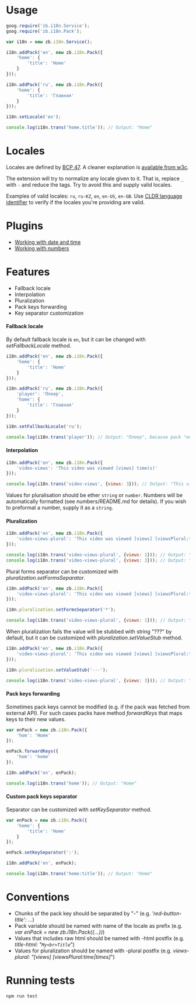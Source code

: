 # Usage

```JavaScript
goog.require('zb.i18n.Service');
goog.require('zb.i18n.Pack');

var i18n = new zb.i18n.Service();

i18n.addPack('en', new zb.i18n.Pack({
	'home': {
		'title': 'Home'
	}
}));

i18n.addPack('ru', new zb.i18n.Pack({
	'home': {
		'title': 'Главная'
	}
}));

i18n.setLocale('en');

console.log(i18n.trans('home.title')); // Output: "Home"
```

# Locales

Locales are defined by [BCP 47](https://tools.ietf.org/html/bcp47). A cleaner explanation is [available from w3c](https://www.w3.org/International/articles/language-tags/
).

The extension will try to normalize any locale given to it. That is, replace `_` with `-` and reduce the tags. Try to avoid this and supply valid locales.

Examples of valid locales: `ru`, `ru-KZ`, `en`, `en-US`, `en-GB`. Use [CLDR language identifier](http://unicode.org/cldr/utility/languageid.jsp) to verify if the locales you're providing are valid.

# Plugins

- [Working with date and time](lib/datetime/README.md)
- [Working with numbers](lib/numbers/README.md)

# Features

- Fallback locale
- Interpolation
- Pluralization
- Pack keys forwarding
- Key separator customization

#### Fallback locale

By default fallback locale is `en`, but it can be changed with *setFallbackLocale* method.

```JavaScript
i18n.addPack('en', new zb.i18n.Pack({
	'home': {
		'title': 'Home'
	}
}));

i18n.addPack('ru', new zb.i18n.Pack({
	'player': 'Плеер',
	'home': {
		'title': 'Главная'
	}
}));

i18n.setFallbackLocale('ru');

console.log(i18n.trans('player')); // Output: "Плеер", because pack "en" has no key "player" and "ru" is its fallback locale.
```

#### Interpolation

```JavaScript
i18n.addPack('en', new zb.i18n.Pack({
	'video-views': 'This video was viewed [views] time(s)'
}));

console.log(i18n.trans('video-views', {views: 3})); // Output: "This video was viewed 3 time(s)"
```

Values for pluralisation should be ether `string` or `number`. Numbers will be automatically formatted (see numbers/README.md for details).
If you wish to preformat a number, supply it as a `string`.

#### Pluralization

```JavaScript
i18n.addPack('en', new zb.i18n.Pack({
	'video-views-plural': 'This video was viewed [views] [viewsPlural:time|times]'
}));

console.log(i18n.trans('video-views-plural', {views: 1})); // Output: "This video was viewed 1 time"
console.log(i18n.trans('video-views-plural', {views: 3})); // Output: "This video was viewed 3 times"
```

Plural forms separator can be customized with *pluralization.setFormsSeparator*.

```JavaScript
i18n.addPack('en', new zb.i18n.Pack({
	'video-views-plural': 'This video was viewed [views] [viewsPlural:time*times]'
}));

i18n.pluralization.setFormsSeparator('*');

console.log(i18n.trans('video-views-plural', {views: 1})); // Output: "This video was viewed 1 time"
```

When pluralization fails the value will be stubbed with string "???" by default, but it can be customized with *pluralization.setValueStub* method.

```JavaScript
i18n.addPack('en', new zb.i18n.Pack({
	'video-views-plural': 'This video was viewed [views] [viewsPlural:time]'
}));

i18n.pluralization.setValueStub('---');

console.log(i18n.trans('video-views-plural', {views: 3})); // Output: "This video was viewed 1 ---"
```

#### Pack keys forwarding

Sometimes pack keys cannot be modified (e.g. if the pack was fetched from external API). For such cases packs have method *forwardKeys* that maps keys to their new values.

```JavaScript
var enPack = new zb.i18n.Pack({
	'hom': 'Home'
});

enPack.forwardKeys({
	'hom': 'home'
});

i18n.addPack('en', enPack);

console.log(i18n.trans('home')); // Output: "Home"
```

#### Custom pack keys separator

Separator can be customized with *setKeySeparator*  method.

```JavaScript
var enPack = new zb.i18n.Pack({
	'home': {
		'title': 'Home'
	}
});

enPack.setKeySeparator(':');

i18n.addPack('en', enPack);

console.log(i18n.trans('home:title')); // Output: "Home"
```

# Conventions

- Chunks of the pack key should be separated by "-" (e.g. *'red-button-title': ...*)
- Pack variable should be named with name of the locale as prefix (e.g. *var enPack = new zb.i18n.Pack({...})*)
- Values that includes raw html should be named with -html postfix (e.g. *title-html: "```My<br>Title```*")
- Values for pluralization should be named with -plural postfix (e.g. *views-plural: "[views] [viewsPlural:time|times]*")

# Running tests

```
npm run test
```
